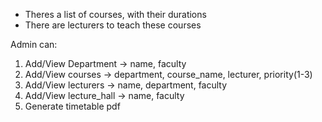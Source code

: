 - Theres a list of courses, with their durations
- There are lecturers to teach these courses


Admin can:
1. Add/View Department -> name, faculty
2. Add/View courses -> department, course_name, lecturer, priority(1-3)
3. Add/View lecturers -> name, department, faculty
4. Add/View lecture_hall -> name, faculty
5. Generate timetable pdf